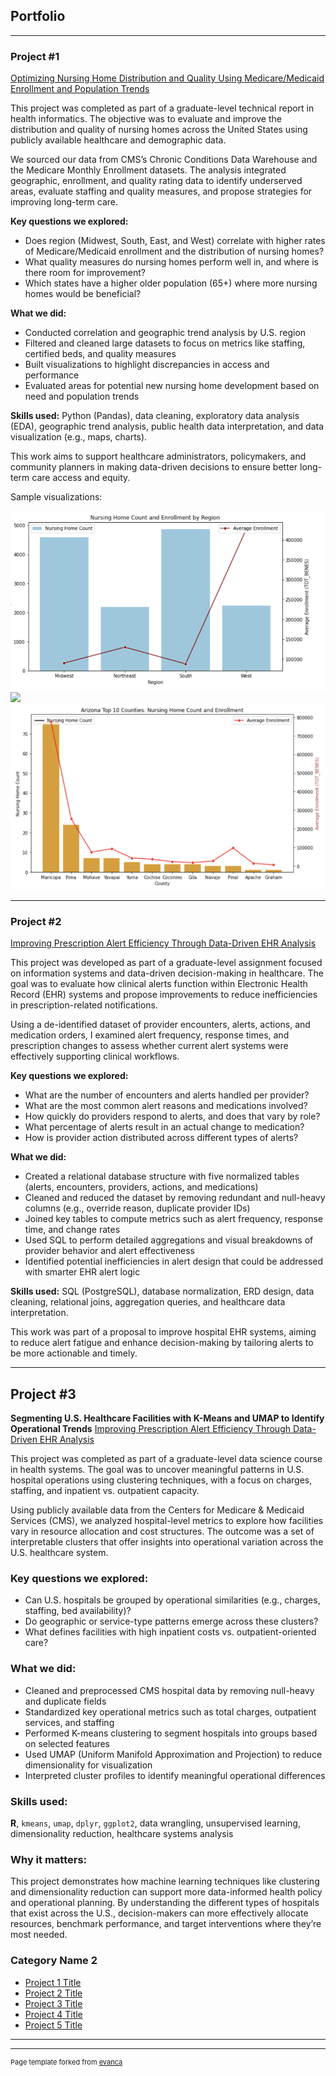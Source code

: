 ## Portfolio

---

### Project #1

[Optimizing Nursing Home Distribution and Quality Using Medicare/Medicaid Enrollment and Population Trends](/nursing_home_project.md)

This project was completed as part of a graduate-level technical report in health informatics. The objective was to evaluate and improve the distribution and quality of nursing homes across the United States using publicly available healthcare and demographic data.

We sourced our data from CMS’s Chronic Conditions Data Warehouse and the Medicare Monthly Enrollment datasets. The analysis integrated geographic, enrollment, and quality rating data to identify underserved areas, evaluate staffing and quality measures, and propose strategies for improving long-term care.

**Key questions we explored:**
- Does region (Midwest, South, East, and West) correlate with higher rates of Medicare/Medicaid enrollment and the distribution of nursing homes?
- What quality measures do nursing homes perform well in, and where is there room for improvement?
- Which states have a higher older population (65+) where more nursing homes would be beneficial?

**What we did:**
- Conducted correlation and geographic trend analysis by U.S. region  
- Filtered and cleaned large datasets to focus on metrics like staffing, certified beds, and quality measures  
- Built visualizations to highlight discrepancies in access and performance  
- Evaluated areas for potential new nursing home development based on need and population trends

**Skills used:** Python (Pandas), data cleaning, exploratory data analysis (EDA), geographic trend analysis, public health data interpretation, and data visualization (e.g., maps, charts).

This work aims to support healthcare administrators, policymakers, and community planners in making data-driven decisions to ensure better long-term care access and equity.

Sample visualizations:

<img src="images/Business Question 2 Picture 1.png?raw=true"/>
<img src="images/Business Question 2 Picture 2.png?raw=true"/>
<img src="images/Business Question 2 Picture 3.png?raw=true"/>

---

### Project #2

[Improving Prescription Alert Efficiency Through Data-Driven EHR Analysis](/alert_efficiency_project)

This project was developed as part of a graduate-level assignment focused on information systems and data-driven decision-making in healthcare. The goal was to evaluate how clinical alerts function within Electronic Health Record (EHR) systems and propose improvements to reduce inefficiencies in prescription-related notifications.

Using a de-identified dataset of provider encounters, alerts, actions, and medication orders, I examined alert frequency, response times, and prescription changes to assess whether current alert systems were effectively supporting clinical workflows.

**Key questions we explored:**
- What are the number of encounters and alerts handled per provider?
- What are the most common alert reasons and medications involved?
- How quickly do providers respond to alerts, and does that vary by role?
- What percentage of alerts result in an actual change to medication?
- How is provider action distributed across different types of alerts?

**What we did:**
- Created a relational database structure with five normalized tables (alerts, encounters, providers, actions, and medications)
- Cleaned and reduced the dataset by removing redundant and null-heavy columns (e.g., override reason, duplicate provider IDs)
- Joined key tables to compute metrics such as alert frequency, response time, and change rates
- Used SQL to perform detailed aggregations and visual breakdowns of provider behavior and alert effectiveness
- Identified potential inefficiencies in alert design that could be addressed with smarter EHR alert logic

**Skills used:** SQL (PostgreSQL), database normalization, ERD design, data cleaning, relational joins, aggregation queries, and healthcare data interpretation.

This work was part of a proposal to improve hospital EHR systems, aiming to reduce alert fatigue and enhance decision-making by tailoring alerts to be more actionable and timely.

---

## Project #3  
**Segmenting U.S. Healthcare Facilities with K-Means and UMAP to Identify Operational Trends**
[Improving Prescription Alert Efficiency Through Data-Driven EHR Analysis](/alert_efficiency_project)

This project was completed as part of a graduate-level data science course in health systems. The goal was to uncover meaningful patterns in U.S. hospital operations using clustering techniques, with a focus on charges, staffing, and inpatient vs. outpatient capacity.

Using publicly available data from the Centers for Medicare & Medicaid Services (CMS), we analyzed hospital-level metrics to explore how facilities vary in resource allocation and cost structures. The outcome was a set of interpretable clusters that offer insights into operational variation across the U.S. healthcare system.

### Key questions we explored:
- Can U.S. hospitals be grouped by operational similarities (e.g., charges, staffing, bed availability)?
- Do geographic or service-type patterns emerge across these clusters?
- What defines facilities with high inpatient costs vs. outpatient-oriented care?

### What we did:
- Cleaned and preprocessed CMS hospital data by removing null-heavy and duplicate fields
- Standardized key operational metrics such as total charges, outpatient services, and staffing
- Performed K-means clustering to segment hospitals into groups based on selected features
- Used UMAP (Uniform Manifold Approximation and Projection) to reduce dimensionality for visualization
- Interpreted cluster profiles to identify meaningful operational differences

### Skills used:
**R**, `kmeans`, `umap`, `dplyr`, `ggplot2`, data wrangling, unsupervised learning, dimensionality reduction, healthcare systems analysis

### Why it matters:
This project demonstrates how machine learning techniques like clustering and dimensionality reduction can support more data-informed health policy and operational planning. By understanding the different types of hospitals that exist across the U.S., decision-makers can more effectively allocate resources, benchmark performance, and target interventions where they’re most needed.

### Category Name 2

- [Project 1 Title](http://example.com/)
- [Project 2 Title](http://example.com/)
- [Project 3 Title](http://example.com/)
- [Project 4 Title](http://example.com/)
- [Project 5 Title](http://example.com/)

---




---
<p style="font-size:11px">Page template forked from <a href="https://github.com/evanca/quick-portfolio">evanca</a></p>
<!-- Remove above link if you don't want to attibute -->
